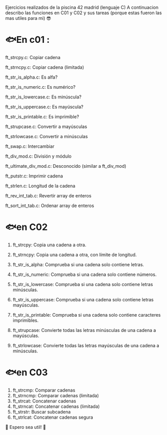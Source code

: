 Ejercicios realizados de la piscina 42 madrid (lenguaje C) A continuacion describo las funciones en C01 y C02 y sus tareas (porque estas fueron las mas utiles para mi) :sunglasses:

# :fish:En c01 : 
ft_strcpy.c: Copiar cadena

ft_strncpy.c: Copiar cadena (limitada)

ft_str_is_alpha.c: Es alfa?

ft_str_is_numeric.c: Es numérico?

ft_str_is_lowercase.c: Es minúscula?

ft_str_is_uppercase.c: Es mayúscula?

ft_str_is_printable.c: Es imprimible?

ft_strupcase.c: Convertir a mayúsculas

ft_strlowcase.c: Convertir a minúsculas

ft_swap.c: Intercambiar

ft_div_mod.c: División y módulo

ft_ultimate_div_mod.c: Desconocido (similar a ft_div_mod)

ft_putstr.c: Imprimir cadena

ft_strlen.c: Longitud de la cadena

ft_rev_int_tab.c: Revertir array de enteros

ft_sort_int_tab.c: Ordenar array de enteros

# :fish:en C02

1. ft_strcpy: Copia una cadena a otra.

2. ft_strncpy: Copia una cadena a otra, con límite de longitud.

3. ft_str_is_alpha: Comprueba si una cadena solo contiene letras.

4. ft_str_is_numeric: Comprueba si una cadena solo contiene números.

5. ft_str_is_lowercase: Comprueba si una cadena solo contiene letras minúsculas.

6. ft_str_is_uppercase: Comprueba si una cadena solo contiene letras mayúsculas.

7. ft_str_is_printable: Comprueba si una cadena solo contiene caracteres imprimibles.

8. ft_strupcase: Convierte todas las letras minúsculas de una cadena a mayúsculas.

9. ft_strlowcase: Convierte todas las letras mayúsculas de una cadena a minúsculas.

# :fish:en C03
1. ft_strcmp: Comparar cadenas
3. ft_strncmp: Comparar cadenas (limitada)
4. ft_strcat: Concatenar cadenas
5. ft_strncat: Concatenar cadenas (limitada)
6. ft_strstr: Buscar subcadena
7. ft_strlcat: Concatenar cadenas segura

:rocket: Espero sea util! :rocket:
